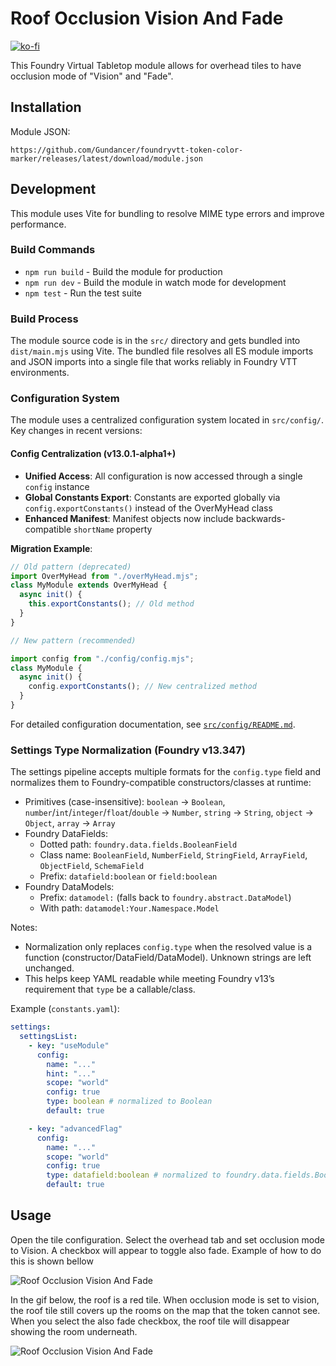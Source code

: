 # Roof Occlusion Vision And Fade

[![ko-fi](https://ko-fi.com/img/githubbutton_sm.svg)](https://ko-fi.com/gundancer)

This Foundry Virtual Tabletop module allows for overhead tiles to have occlusion mode of "Vision" and "Fade".

## Installation

Module JSON:

`https://github.com/Gundancer/foundryvtt-token-color-marker/releases/latest/download/module.json`

## Development

This module uses Vite for bundling to resolve MIME type errors and improve performance.

### Build Commands

- `npm run build` - Build the module for production
- `npm run dev` - Build the module in watch mode for development
- `npm test` - Run the test suite

### Build Process

The module source code is in the `src/` directory and gets bundled into `dist/main.mjs` using Vite. The bundled file resolves all ES module imports and JSON imports into a single file that works reliably in Foundry VTT environments.

### Configuration System

The module uses a centralized configuration system located in `src/config/`. Key changes in recent versions:

#### Config Centralization (v13.0.1-alpha1+)

- **Unified Access**: All configuration is now accessed through a single `config` instance
- **Global Constants Export**: Constants are exported globally via `config.exportConstants()` instead of the OverMyHead class
- **Enhanced Manifest**: Manifest objects now include backwards-compatible `shortName` property

**Migration Example**:

```javascript
// Old pattern (deprecated)
import OverMyHead from "./overMyHead.mjs";
class MyModule extends OverMyHead {
  async init() {
    this.exportConstants(); // Old method
  }
}

// New pattern (recommended)

import config from "./config/config.mjs";
class MyModule {
  async init() {
    config.exportConstants(); // New centralized method
  }
}
```

For detailed configuration documentation, see [`src/config/README.md`](src/config/README.md).

### Settings Type Normalization (Foundry v13.347)

The settings pipeline accepts multiple formats for the `config.type` field and normalizes them to Foundry-compatible constructors/classes at runtime:

- Primitives (case-insensitive): `boolean` → `Boolean`, `number`/`int`/`integer`/`float`/`double` → `Number`, `string` → `String`, `object` → `Object`, `array` → `Array`
- Foundry DataFields:
  - Dotted path: `foundry.data.fields.BooleanField`
  - Class name: `BooleanField`, `NumberField`, `StringField`, `ArrayField`, `ObjectField`, `SchemaField`
  - Prefix: `datafield:boolean` or `field:boolean`
- Foundry DataModels:
  - Prefix: `datamodel:` (falls back to `foundry.abstract.DataModel`)
  - With path: `datamodel:Your.Namespace.Model`

Notes:

- Normalization only replaces `config.type` when the resolved value is a function (constructor/DataField/DataModel). Unknown strings are left unchanged.
- This helps keep YAML readable while meeting Foundry v13’s requirement that `type` be a callable/class.

Example (`constants.yaml`):

```yaml
settings:
  settingsList:
    - key: "useModule"
      config:
        name: "..."
        hint: "..."
        scope: "world"
        config: true
        type: boolean # normalized to Boolean
        default: true

    - key: "advancedFlag"
      config:
        name: "..."
        scope: "world"
        config: true
        type: datafield:boolean # normalized to foundry.data.fields.BooleanField (if available)
        default: true
```

## Usage

Open the tile configuration. Select the overhead tab and set occlusion mode to Vision. A checkbox will appear to toggle also fade. Example of how to do this is shown bellow

![Roof Occlusion Vision And Fade](README-img/TileConfig.gif)

In the gif below, the roof is a red tile. When occlusion mode is set to vision, the roof tile still covers up the rooms on the map that the token cannot see. When you select the also fade checkbox, the roof tile will disappear showing the room underneath.

![Roof Occlusion Vision And Fade](README-img/VisionFade.gif)
